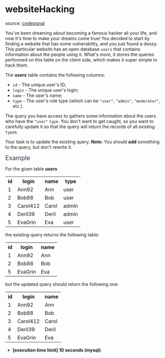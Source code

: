 # websiteHacking

source: [codesignal](https://app.codesignal.com/arcade/db/time-for-tricks/qAXNmPJATv6vQJ4DH)

<p>You've been dreaming about becoming a famous hacker all your life, and now it's time to make your dreams come true! You decided to start by finding a website that has some vulnerability, and you just found a doozy. This particular website has an open database <code>users</code> that contains information about the people using it. What's more, it stores the queries performed on this table on the client side, which makes it super simple to hack them.</p>
<p>The <strong>users</strong> table contains the following columns:</p>
<ul>
<li><code>id</code> - The unique user's ID;</li>
<li><code>login</code> - The unique user's login;</li>
<li><code>name</code> - The user's name;</li>
<li><code>type</code> - The user's role type (which can be <code>"user"</code>, <code>"admin"</code>, <code>"moderator"</code>, etc.).</li>
</ul>
<p>The query you have access to gathers some information about the users who have the <code>"user"</code> <code>type</code>. You don't want to get caught, so you want to carefully update it so that the query will return the records of all existing <code>type</code>s.</p>
<p>Your task is to update the existing query. <strong>Note:</strong> You should <strong>add</strong> something to the query, but don't rewrite it.</p>
<p><span class="markdown--header" style="color:#2b3b52;font-size:1.4em">Example</span></p>
<p>For the given table <strong>users</strong></p>
<table>
<tbody><tr>
<th>id</th>
<th>login</th>
<th>name</th>
<th>type</th>
</tr>
<tr>
<td>1</td>
<td>Ann92</td>
<td>Ann</td>
<td>user</td>
</tr>
<tr>
<td>2</td>
<td>Bob88</td>
<td>Bob</td>
<td>user</td>
</tr>
<tr>
<td>3</td>
<td>Carol412</td>
<td>Carol</td>
<td>admin</td>
</tr>
<tr>
<td>4</td>
<td>Deril39</td>
<td>Deril</td>
<td>admin</td>
</tr>
<tr>
<td>5</td>
<td>EvaGrin</td>
<td>Eva</td>
<td>user</td>
</tr>
</tbody></table>
<p>the existing query returns the following table:</p>
<table>
<tbody><tr>
<th>id</th>
<th>login</th>
<th>name</th>
</tr>
<tr>
<td>1</td>
<td>Ann92</td>
<td>Ann</td>
</tr>
<tr>
<td>2</td>
<td>Bob88</td>
<td>Bob</td>
</tr>
<tr>
<td>5</td>
<td>EvaGrin</td>
<td>Eva</td>
</tr>
</tbody></table>
<p>but the updated query should return the following one:</p>
<table>
<tbody><tr>
<th>id</th>
<th>login</th>
<th>name</th>
</tr>
<tr>
<td>1</td>
<td>Ann92</td>
<td>Ann</td>
</tr>
<tr>
<td>2</td>
<td>Bob88</td>
<td>Bob</td>
</tr>
<tr>
<td>3</td>
<td>Carol412</td>
<td>Carol</td>
</tr>
<tr>
<td>4</td>
<td>Deril39</td>
<td>Deril</td>
</tr>
<tr>
<td>5</td>
<td>EvaGrin</td>
<td>Eva</td>
</tr>
</tbody></table>
<ul>
<li><strong>[execution time limit] 10 seconds (mysql)</strong></li>
</ul>
